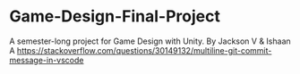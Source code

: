 # Game-Design-Final-Project
A semester-long project for Game Design with Unity.
By Jackson V & Ishaan A
https://stackoverflow.com/questions/30149132/multiline-git-commit-message-in-vscode